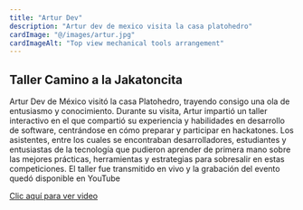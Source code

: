 ```yaml
---
title: "Artur Dev"
description: "Artur dev de mexico visita la casa platohedro"
cardImage: "@/images/artur.jpg"
cardImageAlt: "Top view mechanical tools arrangement"
---
```


## Taller Camino a la Jakatoncita 

Artur Dev de México visitó la casa Platohedro, trayendo consigo una ola de entusiasmo y conocimiento. Durante su visita, Artur impartió un taller interactivo en el que compartió su experiencia y habilidades en desarrollo de software, centrándose en cómo preparar y participar en hackatones. Los asistentes, entre los cuales se encontraban desarrolladores, estudiantes y entusiastas de la tecnología que pudieron aprender de primera mano sobre las mejores prácticas, herramientas y estrategias para sobresalir en estas competiciones. El taller fue transmitido en vivo y la grabación del evento quedó disponible en YouTube


[Clic aquí para ver video](https://www.youtube.com/watch?v=AtSNdeAkKWM)